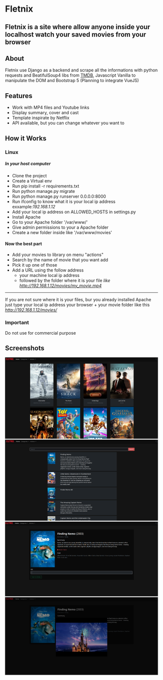 # Fletnix 

**Fletnix** is a site where allow anyone inside your localhost watch your saved movies from your browser
---

## About
Fletnix use Django as a backend and scrape all the informations with python requests and BeatifulSoup4 libs from [TMDB](https://www.themoviedb.org/), 
Javascript Vanilla to manipulate the DOM and Bootstrap 5 
(Planning to integrate VueJS)

## Features
* Work with MP4 files and Youtube links
* Display summary, cover and cast
* Template inspirate by Netflix
* API available, but you can change whatever you want to

## How it Works
### Linux
##### In your host computer
* Clone the project
* Create a Virtual env
* Run pip install -r requirements.txt
* Run python manage.py migrate
* Run python manage.py runserver 0.0.0.0:8000
* Run ifconfig to know what it is your local ip address  exxample:*192.168.1.12*
* Add your local ip address on ALLOWED_HOSTS in settings.py
* Install Apache
* Go to your Apache folder '/var/www/'
* Give admin permissions to your a Apache folder
* Create a new folder inside like '/var/www/movies'

#### Now the best part
* Add your movies to library on menu "actions"
* Search by the name of movie that you want add
* Pick it up one of those 
* Add a URL using the follow address
  - your machine local ip address 
  - followed by the folder where it is your file *like http://192.168.1.12/movies/my_movie.mp4*

---
If you are not sure where it is your files, bur you already installed Apache
just type your local ip address your browser + your movie folder like this *http://192.168.1.12/movies/*

### Important
Do not use for commercial purpose

## Screenshots
![alt text](https://github.com/FuryAndRage/Fletnix/blob/main/images/index.png "Index") 
![](https://github.com/FuryAndRage/Fletnix/blob/main/images/scraping_movie.png "Scraping")
![](https://github.com/FuryAndRage/Fletnix/blob/main/images/movie_info_scraping.png "Scraping Movie info")
![](https://github.com/FuryAndRage/Fletnix/blob/main/images/movie_detail.png "Detail")
